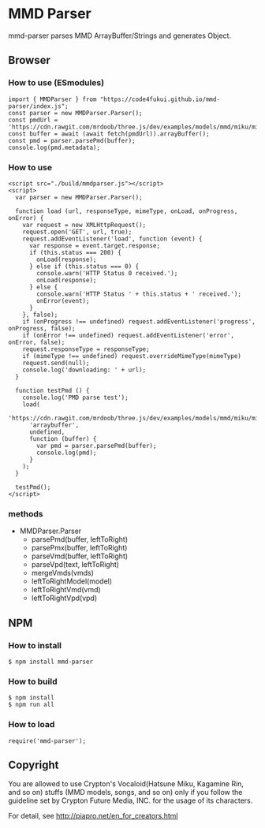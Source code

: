 # MMD Parser

mmd-parser parses MMD ArrayBuffer/Strings and generates Object.


## Browser

### How to use (ESmodules)

```
import { MMDParser } from "https://code4fukui.github.io/mmd-parser/index.js";
const parser = new MMDParser.Parser();
const pmdUrl = 'https://cdn.rawgit.com/mrdoob/three.js/dev/examples/models/mmd/miku/miku_v2.pmd';
const buffer = await (await fetch(pmdUrl)).arrayBuffer();
const pmd = parser.parsePmd(buffer);
console.log(pmd.metadata);
```

### How to use
```
<script src="./build/mmdparser.js"></script>
<script>
  var parser = new MMDParser.Parser();

  function load (url, responseType, mimeType, onLoad, onProgress, onError) {
    var request = new XMLHttpRequest();
    request.open('GET', url, true);
    request.addEventListener('load', function (event) {
      var response = event.target.response;
      if (this.status === 200) {
        onLoad(response);
      } else if (this.status === 0) {
        console.warn('HTTP Status 0 received.');
        onLoad(response);
      } else {
        console.warn('HTTP Status ' + this.status + ' received.');
        onError(event);
      }
    }, false);
    if (onProgress !== undefined) request.addEventListener('progress', onProgress, false);
    if (onError !== undefined) request.addEventListener('error', onError, false);
    request.responseType = responseType;
    if (mimeType !== undefined) request.overrideMimeType(mimeType)
    request.send(null);
    console.log('downloading: ' + url);
  }

  function testPmd () {
    console.log('PMD parse test');
    load(
      'https://cdn.rawgit.com/mrdoob/three.js/dev/examples/models/mmd/miku/miku_v2.pmd',
      'arraybuffer',
      undefined,
      function (buffer) {
        var pmd = parser.parsePmd(buffer);
        console.log(pmd);
      }
    );
  }

  testPmd();
</script>
```

### methods
* MMDParser.Parser
  * parsePmd(buffer, leftToRight)
  * parsePmx(buffer, leftToRight)
  * parseVmd(buffer, leftToRight)
  * parseVpd(text, leftToRight)
  * mergeVmds(vmds)
  * leftToRightModel(model)
  * leftToRightVmd(vmd)
  * leftToRightVpd(vpd)


## NPM

### How to install
```
$ npm install mmd-parser
```

### How to build
```
$ npm install
$ npm run all
```

### How to load
```
require('mmd-parser');
```


## Copyright

You are allowed to use Crypton's Vocaloid(Hatsune Miku, Kagamine Rin, and so on)
stuffs (MMD models, songs, and so on) only if you follow the guideline set by
Crypton Future Media, INC. for the usage of its characters.

For detail, see http://piapro.net/en_for_creators.html
